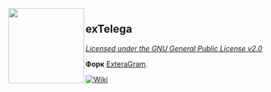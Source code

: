 <img src="https://i.imgur.com/jNIxZpJ.png" width="150" align="left"/>

## exTelega
*[Licensed under the GNU General Public License v2.0](https://github.com/exteraSquad/exteraGram/blob/default/LICENSE)*

**Форк** [ExteraGram](https://github.com/exteraSquad/exteraGram).

[![Wiki](https://img.shields.io/badge/exTelega-wiki-FF7EAE.svg)](https://hamystudio.gitbook.io/extelega/)



